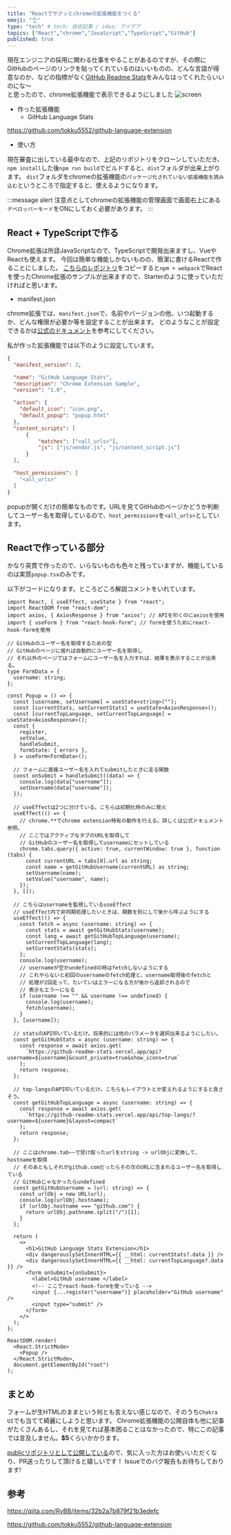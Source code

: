 ```yaml
---
title: "Reactでサクッとchromeの拡張機能をつくる"
emoji: "👌"
type: "tech" # tech: 技術記事 / idea: アイデア
topics: ["React","chrome","JavaScript","TypeScript","GitHub"]
published: true
---
```

現在エンジニアの採用に関わる仕事をやることがあるのですが、その際にGitHubのページのリンクを貼ってくれているのはいいものの、どんな言語が得意なのか、などの指標がなく[GitHub Readme Stats](https://github.com/anuraghazra/github-readme-stats)をみんなはってくれたらいいのにな～  
と思ったので、chrome拡張機能で表示できるようにしました
![screen](https://user-images.githubusercontent.com/69064290/142964241-0e132aa8-4317-45d1-a3b3-a55ecc0fffbc.png)

- 作った拡張機能
  - GitHub Language Stats

https://github.com/tokku5552/github-language-extension

- 使い方

現在審査に出している最中なので、上記のリポジトリをクローンしていただき、`npm install`した後`npm run build`でビルドすると、`dist`フォルダが出来上がります。
`dist`フォルダをchromeの拡張機能の`パッケージ化されていない拡張機能を読み込む`というところで指定すると、使えるようになります。

:::message alert
注意点としてchromeの拡張機能の管理画面で画面右上にある`デベロッパーモード`をONにしておく必要があります。
:::

## React + TypeScriptで作る
Chrome拡張は所詮JavaScriptなので、TypeScriptで開発出来ますし、VueやReactも使えます。
今回は簡単な機能しかないものの、簡潔に書けるReactで作ることにしました。
[こちらのレポジトリ](https://github.com/tokku5552/chrome-extension-sample)をコピーすると`npm + webpack`でReactを使ったChrome拡張のサンプルが出来ますので、Starterのように使っていただければと思います。

- manifest.json

chrome拡張では、`manifest.json`で、名前やバージョンの他、いつ起動するか、どんな権限が必要か等を設定することが出来ます。
どのようなことが設定できるかは[公式のドキュメント](https://developer.chrome.com/docs/extensions/)を参考にしてください。

私が作った拡張機能では以下のように設定しています。
```json:manifest.json
{
  "manifest_version": 3,

  "name": "GitHub Language Stats",
  "description": "Chrome Extension Sample",
  "version": "1.0",

  "action": {
    "default_icon": "icon.png",
    "default_popup": "popup.html"
  },
  "content_scripts": [
      {
          "matches": ["<all_urls>"],
          "js": ["js/vendor.js", "js/content_script.js"]
      }
  ],

  "host_permissions": [
    "<all_urls>"
  ]
}

```

popupが開くだけの簡単なものです。URLを見てGitHubのページかどうか判断してユーザー名を取得しているので、`host_permissions`を`<all_urls>`としています。

## Reactで作っている部分
かなり突貫で作ったので、いらないものも色々と残っていますが、機能しているのは実質`popup.tsx`のみです。

以下がコードになります。ところどころ解説コメントをいれています。

```tsx:popup.tsx
import React, { useEffect, useState } from "react";
import ReactDOM from "react-dom";
import axios, { AxiosResponse } from "axios"; // APIを叩くのにaxiosを使用
import { useForm } from "react-hook-form"; // formを使うためにreact-hook-formを使用

// GitHubのユーザー名を取得するための型
// GitHubのページに居れば自動的にユーザー名を取得し
// それ以外のページではフォームにユーザー名を入力すれば、結果を表示することが出来る。
type FormData = {
  username: string;
};

const Popup = () => {
  const [username, setUsername] = useState<string>("");
  const [currentStats, setCurrentStats] = useState<AxiosResponse>();
  const [currentTopLanguage, setCurrentTopLanguage] = useState<AxiosResponse>();
  const {
    register,
    setValue,
    handleSubmit,
    formState: { errors },
  } = useForm<FormData>();

  // フォームに直接ユーザー名を入れてsubmitしたときに走る関数
  const onSubmit = handleSubmit((data) => {
    console.log(data["username"]);
    setUsername(data["username"]);
  });

  // useEffectは2つに分けている。こちらは初期化時のみに発火
  useEffect(() => {
    // chrome.**でchrome extension特有の動作を行える。詳しくは公式ドキュメント参照。
    // ここではアクティブなタブのURLを取得して
    // GitHubのユーザー名を取得してusernameにセットしている
    chrome.tabs.query({ active: true, currentWindow: true }, function (tabs) {
      const currentURL = tabs[0].url as string;
      const name = getGitHubUsername(currentURL) as string;
      setUsername(name);
      setValue("username", name);
    });
  }, []);

  // こちらはusernameを監視しているuseEffect
  // useEffect内で非同期処理したいときは、関数を別にして後から呼ぶようにする
  useEffect(() => {
    const fetch = async (username: string) => {
      const stats = await getGitHubStats(username);
      const lang = await getGitHubTopLanguage(username);
      setCurrentTopLanguage(lang);
      setCurrentStats(stats);
    };
    console.log(username);
    // usernameが空かundefinedの時はfetchしないようにする
    // これやらないと初回のusernameのfetch処理と、username取得後のfetchと
    // 処理が2回走って、たいていはエラーになる方が後から返却されるので
    // 表示もエラーになる
    if (username !== "" && username !== undefined) {
      console.log(username);
      fetch(username);
    }
  }, [username]);

  // statsのAPI叩いているだけ。将来的には他のパラメータを選択出来るようにしたい。
  const getGitHubStats = async (username: string) => {
    const response = await axios.get(
      `https://github-readme-stats.vercel.app/api?username=${username}&count_private=true&show_icons=true`
    );
    return response;
  };

  // top-langsのAPI叩いているだけ。こちらもレイアウトとか変えれるようにすると良さそう。
  const getGitHubTopLanguage = async (username: string) => {
    const response = await axios.get(
      `https://github-readme-stats.vercel.app/api/top-langs/?username=${username}&layout=compact`
    );
    return response;
  };

  // ここはchrome.tab~~で受け取ったurlをstring -> urlObjに変換して、hostnameを取得
  // そのあともしそれがgithub.comだったらその次のURLに含まれるユーザー名を取得している
  // GitHubじゃなかったらundefined
  const getGitHubUsername = (url: string) => {
    const urlObj = new URL(url);
    console.log(urlObj.hostname);
    if (urlObj.hostname === "github.com") {
      return urlObj.pathname.split("/")[1];
    }
  };

  return (
    <>
      <h1>GitHub Language Stats Extension</h1>
      <div dangerouslySetInnerHTML={{ __html: currentStats?.data }} />
      <div dangerouslySetInnerHTML={{ __html: currentTopLanguage?.data }} />
      <form onSubmit={onSubmit}>
        <label>GitHub username </label>
        <!-- ここでreact-hook-formを使っている -->
        <input {...register("username")} placeholder="GitHub username" />
        <input type="submit" />
      </form>
    </>
  );
};

ReactDOM.render(
  <React.StrictMode>
    <Popup />
  </React.StrictMode>,
  document.getElementById("root")
);
```

## まとめ
フォームが生HTMLのままという何とも言えない感じなので、そのうち`Chakra UI`でも当てて綺麗にしようと思います。
Chrome拡張機能の公開自体も他に記事がたくさんあるし、それを見てれば基本困ることはなかったので、特にこの記事では言及しません。**$5**くらいかかります。

[publicリポジトリとして公開している](https://github.com/tokku5552/github-language-extension)ので、気に入った方はお使いいただくなり、PR送ったりして頂けると嬉しいです！
Issueでのバグ報告もお待ちしております!

## 参考

https://qiita.com/RyBB/items/32b2a7b879f21b3edefc

https://github.com/tokku5552/github-language-extension